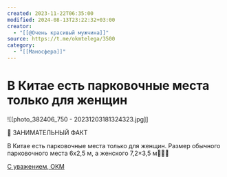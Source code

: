 ```yaml
---
created: 2023-11-22T06:35:00
modified: 2024-08-13T23:22:32+03:00
creator:
  - "[[@Очень красивый мужчина]]"
source: https://t.me/okmtelega/3500
category:
  - "[[Маносфера]]"
---
```


# В Китае есть парковочные места только для женщин

![[photo_382406_750 - 20231203181324323.jpg]]

📢 ЗАНИМАТЕЛЬНЫЙ ФАКТ

В Китае есть парковочные места только для женщин. Размер обычного парковочного места 6х2,5 м, а женского 7,2×3,5 м👱🏻‍♀️


[С уважением, ОКМ](https://t.me/okmtelega)
